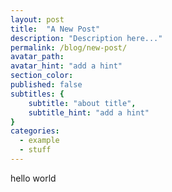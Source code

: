 ```yaml
---
layout: post
title:  "A New Post"
description: "Description here..."
permalink: /blog/new-post/
avatar_path: 
avatar_hint: "add a hint"
section_color:
published: false
subtitles: {
	subtitle: "about title",
	subtitle_hint: "add a hint"
}
categories:
  - example
  - stuff
---
```


hello world
